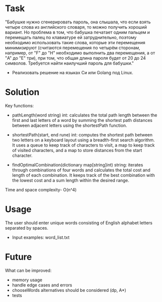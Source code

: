 # Task
"Бабушке нужно сгенерировать пароль, она слышала, что если взять четыре
слова из английского словаря, то можно получить хороший вариант. Но
проблема в том, что бабушка печатает одним пальцем и перемещать палец по
клавиатуре ей затруднительно, поэтому необходимо использовать такие слова,
которые эти перемещения минимизируют (считаются перемещения по четырём
сторонам, например, от "F" до "H" необходимо выполнить два перемещения, а
от "A" до "E" три), при том, что общая длина пароля будет от 20 до 24 символов.
Требуется найти наилучший пароль для бабушки."

* Реализовать решение на языках Си или Golang под Linux.

# Solution
Key functions:

* pathLength(word string) int: calculates the total path length between the first and last letters of a word by summing the shortest path distances between adjacent letters using the shortestPath function.

* shortestPath(start, end rune) int: computes the shortest path between two letters on a keyboard layout using a breadth-first search algorithm. It uses a queue to keep track of characters to visit, a map to keep track of visited characters, and a map to store distances from the start character.

* findOptimalCombination(dictionary map[string]int) string: iterates through combinations of four words and calculates the total cost and length of each combination. It keeps track of the best combination with the lowest cost and a sum length within the desired range.

Time and space complexity- O(n^4)

# Usage

The user should enter unique words consisting of English alphabet letters separated by spaces.

* Input examples: word_list.txt

# Future
What can be improved:
* memory usage 
* handle edge cases and errors
* chooseWords alternatives should be considered (dp, A*)
* tests
